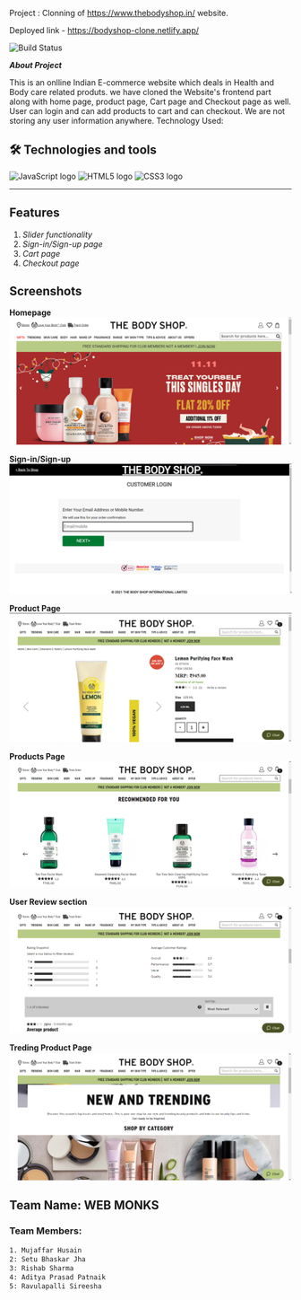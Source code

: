 Project : Clonning of https://www.thebodyshop.in/ website.

Deployed link - https://bodyshop-clone.netlify.app/


![Build Status](https://raw.githubusercontent.com/mujhusain/theBodyshop/531a1a1e9f26f9d9b98500d026469429023012bd/img/Screenshot%20(114).png)

***About Project***

This is an onlline Indian E-commerce website which deals in Health and Body care related produts. we have cloned the Website's frontend part along with home page, product page, Cart page and Checkout page as well. User can login and can add products to cart and can checkout. We are not storing any user information anywhere.
Technology Used: 

## 🛠  Technologies and tools

<a name="learning-now"></a>

<img src="https://img.shields.io/badge/JavaScript-282C34?logo=javascript&logoColor=F7DF1E" alt="JavaScript logo" title="JavaScript" height="25" />
<img src="https://img.shields.io/badge/HTML5-282C34?logo=html5&logoColor=E34F26" alt="HTML5 logo" title="HTML5" height="25" />
<img src="https://img.shields.io/badge/CSS3-282C34?logo=css3&logoColor=1572B6" alt="CSS3 logo" title="CSS3" height="25" />

---

## Features

1. *Slider functionality*
2. *Sign-in/Sign-up page*
3. *Cart page*
4. *Checkout page*


## Screenshots

**Homepage**
![This is an image](https://raw.githubusercontent.com/sbj1198/theBodyshop/main/img/Screenshot%20(1472).png)

**Sign-in/Sign-up**
![This is an image](https://raw.githubusercontent.com/sbj1198/theBodyshop/main/img/Screenshot%20(1474).png)

**Product Page**
![This is an image](https://raw.githubusercontent.com/sbj1198/theBodyshop/main/img/Screenshot%20(1475).png)

**Products Page**
![This is an image](https://raw.githubusercontent.com/sbj1198/theBodyshop/main/img/Screenshot%20(1476).png)

**User Review section**
![This is an image](https://raw.githubusercontent.com/sbj1198/theBodyshop/main/img/Screenshot%20(1477).png)

**Treding Product Page**
![This is an image](https://raw.githubusercontent.com/sbj1198/theBodyshop/main/img/Screenshot%20(1478).png)


## Team Name: WEB MONKS

### Team Members: 

	1. Mujaffar Husain
	2: Setu Bhaskar Jha
	3: Rishab Sharma	
	4: Aditya Prasad Patnaik	
	5: Ravulapalli Sireesha
